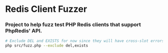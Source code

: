 # Redis Client Fuzzer

### Project to help fuzz test PHP Redis clients that support PhpRedis' API.

```bash
# Exclude DEL and EXISTS for now since they will have cross-slot errors
php src/fuzz.php --exclude del,exists
```
